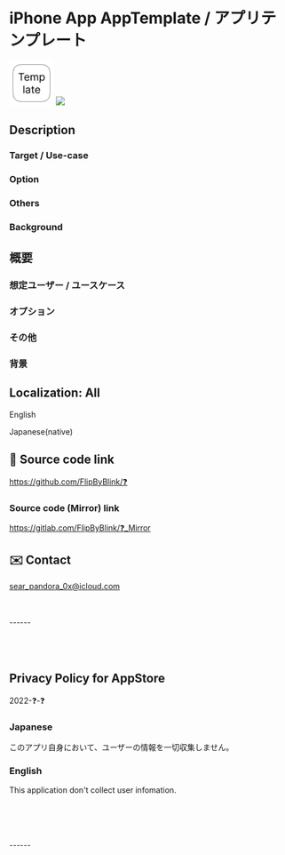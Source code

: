 # iPhone App AppTemplate / アプリテンプレート

<img src="AppTemplate/Assets.xcassets/LaunchIcon.imageset/360.png" width="80">

<a href="https://apps.apple.com/app/id❓" target="blank">
    <img src="https://developer.apple.com/assets/elements/badges/download-on-the-app-store.svg">
</a>

<!-- Manually sync below text between "/README.md(here)" and "Localizable.strings" and "AppStoreConnect/_/Description". -->
## Description

### Target / Use-case

### Option

### Others

### Background


## 概要

### 想定ユーザー / ユースケース

### オプション

### その他

### 背景


## Localization: All
English

Japanese(native)


## 🧰 Source code link
https://github.com/FlipByBlink/❓

### Source code (Mirror) link
https://gitlab.com/FlipByBlink/❓_Mirror


## ✉️ Contact
sear_pandora_0x@icloud.com


<!-- URL "Support page for AppStore" -->
<!-- https://flipbyblink.github.io/❓/ -->
<!-- URL "Privacy Policy for AppStore" -->
<!-- https://flipbyblink.github.io/❓/#privacy-policy-for-appstore -->

<br>
<br>
------
<br>
<br>
<br>
<br>


## Privacy Policy for AppStore
2022-❓-❓

### Japanese
このアプリ自身において、ユーザーの情報を一切収集しません。

### English
This application don't collect user infomation.


<br>
<br>
<br>
<br>
------
<br>
<br>
